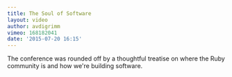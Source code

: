 ```yaml
---
title: The Soul of Software
layout: video
author: avdigrimm
vimeo: 168182041
date: '2015-07-20 16:15'
---
```


The conference was rounded off by a thoughtful treatise on where the Ruby community is and how we're building software.
